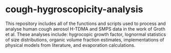 # cough-hygroscopicity-analysis
This repository includes all of the functions and scripts used to process and analyse human cough aerosol H-TDMA and SMPS data in the work of Groth et al. These analyses include: hygrocopic growth factor, lognormal statistics of size distributions, organic volume fraction estimates, implementations of physical models from literature, and evaporation calculations.
